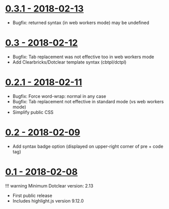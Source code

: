 [0.3.1 - 2018-02-13](https://open-time.net/post/2018/02/13/Plugin-hljs-31-pour-Dotclear)
================

* Bugfix: returned syntax (in web workers mode) may be undefined

[0.3 - 2018-02-12](https://open-time.net/post/2018/02/12/Plugin-hljs-3-pour-Dotclear)
================

* Bugfix: Tab replacement was not effective too in web workers mode
* Add Clearbricks/Dotclear template syntax (cbtpl/dctpl)

[0.2.1 - 2018-02-11](https://open-time.net/post/2018/02/11/Plugin-hljs-021-pour-Dotclear)
================

 * Bugfix: Force word-wrap: normal in any case
 * Bugfix: Tab replacement not effective in standard mode (vs web workers mode)
 * Simplify public CSS

[0.2 - 2018-02-09](https://open-time.net/post/2018/02/09/Plugin-hljs-02-pour-Dotclear)
================

 * Add syntax badge option (displayed on upper-right corner of pre + code tag)

[0.1 - 2018-02-08](https://open-time.net/post/2018/02/08/Plugin-hljs-01-pour-Dotclear)
================

!!! warning
    Minimum Dotclear version: 2.13

 * First public release
 * Includes highlight.js version 9.12.0

